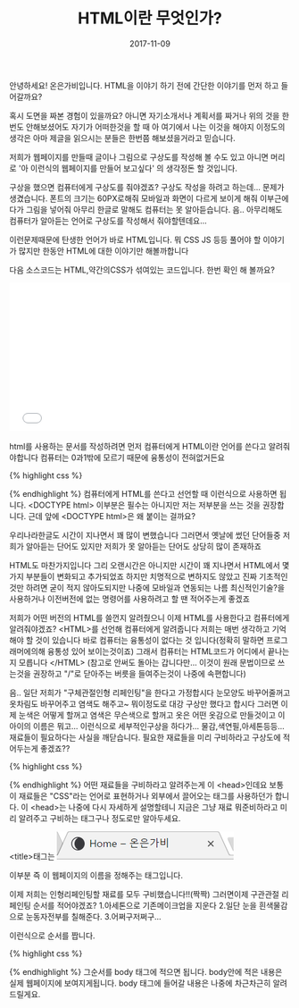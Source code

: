 ﻿---
layout: post
title:  "HTML이란 무엇인가?"
date:   2017-11-09
excerpt: "HTML이 뭔지 어떻게 사용해야할까요"
activity: true
tag:
- WEB
comments: true
---
안녕하세요! 온은가비입니다.
HTML을 이야기 하기 전에 간단한 이야기를 먼저 하고 들어갈까요?

혹시 도면을 짜본 경험이 있을까요?
아니면 자기소개서나 계획서를 짜거나
위의 것을 한번도 안해보셨어도 
자기가 어떠한것을 할 때 아 여기에서 나는 이것을 해야지 이정도의 생각은
아마 제글을 읽으시는 분들은 한번쯤 해보셨을거라고 믿습니다.

저희가 웹페이지를 만들때 글이나 그림으로 구상도를 작성해 볼 수도 있고
아니면 머리로 '아 이런식의 웹페이지를 만들어 보고싶다' 의 생각정돈 할 것입니다.

구상을 했으면 컴퓨터에게 구상도를 줘야겠죠?
구상도 작성을 하려고 하는데... 문제가 생겼습니다.
폰트의 크기는 60PX로해줘
모바일과 화면이 다르게 보이게 해줘
이부근에다가 그림을 넣어줘
아무리 한글로 말해도 컴퓨터는 못 알아듣습니다.
음.. 아무리해도 컴퓨터가 알아듣는 언어로 구상도를 작성해서 줘야할텐데요...

이런문제때문에 탄생한 언어가 바로 HTML입니다.
뭐 CSS JS 등등 풀어야 할 이야기가 많지만 한동안 HTML에 대한 이야기만 해볼까합니다

다음 소스코드는 HTML,약간의CSS가 섞여있는 코드입니다. 한번 확인 해 볼까요?
<iframe height='265' scrolling='no' title='tesst' src='//codepen.io/lukawitch/embed/NwdKMe/?height=265&theme-id=dark&default-tab=html,result&embed-version=2' frameborder='no' allowtransparency='true' allowfullscreen='true' style='width: 100%;'>See the Pen <a href='https://codepen.io/lukawitch/pen/NwdKMe/'>tesst</a> by hestia (<a href='https://codepen.io/lukawitch'>@lukawitch</a>) on <a href='https://codepen.io'>CodePen</a>.
</iframe>

html를 사용하는 문서를 작성하려면 먼저 컴퓨터에게 HTML이란 언어를 쓴다고 알려줘야합니다
컴퓨터는 0과1밖에 모르기 때문에 융통성이 전혀없거든요


{% highlight css %}
<!DOCTYPE html>
<html>
</html>
{% endhighlight %}
컴퓨터에게 HTML를 쓴다고 선언할 때 이런식으로 사용하면 됩니다.
&lt;DOCTYPE html&gt; 이부분은 필수는 아니지만 저는 저부분을 쓰는 것을 권장합니다.
근데 앞에 &lt;DOCTYPE html&gt;은 왜 붙이는 걸까요?

우리나라한글도 시간이 지나면서 꽤 많이 변했습니다
그러면서 옛날에 썼던 단어들중 저희가 알아듣는 단어도 있지만
저희가 못 알아듣는 단어도 상당히 많이 존재하죠

HTML도 마찬가지입니다
그리 오랜시간은 아니지만 시간이 꽤 지나면서 HTML에서 몇가지 부분들이 변화되고 추가되었죠
하지만 치명적으로 변하지도 않았고 진짜 기초적인 것만 하려면 굳이 적지 않아도되지만
나중에 모바일과 연동되는 나름 최신적인기술?을 사용하거나 이전버전에 없는 명령어를 사용하려고 할 땐
적어주는게 좋겠죠

저희가 어떤 버전의 HTML를 쓸껀지 알려줬으니
이제 HTML를 사용한다고 컴퓨터에게 알려줘야겠죠?
&lt;HTML&gt;를 선언해 컴퓨터에게 알려줍니다
저희는 매번 생각하고 기억해야 할 것이 있습니다
바로 컴퓨터는 융통성이 없다는 것 입니다(정확히 말하면 프로그래머에의해 융통성 있어 보이는것이죠)
그래서 컴퓨터는 HTML코드가 어디에서 끝나는지 모릅니다
&lt;&#47;HTML&gt;
(참고로 안써도 돌아는 갑니다만... 이것이 원래 문법이므로 쓰는것을 권장하고 "/"로 닫아주는 버릇을 들여주는것이 나중에 속편합니다)

음.. 일단 저희가 "구체관절인형 리페인팅"을 한다고 가정합시다
눈모양도 바꾸어줄꺼고 옷차림도 바꾸어주고 염색도 해주고~
뭐이정도로 대강 구상만 했다고 합시다
그러면 이제 눈색은 어떻게 할꺼고 염색은 무슨색으로 할꺼고 옷은 어떤 옷감으로 만들것이고 이아이의 이름은 뭐고...
이런식으로 세부적인구상을 하다가...
물감,색연필,아세톤등등... 재료들이 필요하다는 사실을 깨닫습니다.
필요한 재료들을 미리 구비하라고 구상도에 적어두는게 좋겠죠??

{% highlight css %}
<!DOCTYPE html>
<html>
 <head>
  <title>
  </title>
 </head>
</html>
{% endhighlight %}
어떤 재료들을 구비하라고 알려주는게 이 &lt;head&gt;인데요
보통 이 재료들은 "CSS"라는 언어로 표현하거나
외부에서 끌어오는 태그를 사용하던가 합니다.
이 &lt;head&gt;는 나중에 다시 자세하게 설명할테니
지금은 그냥 재료 뭐준비하라고 미리 알려주고 구비하는 태그구나 정도로만 알아두세요.

&lt;title&gt;태그는
![down](/assets/img/제목1.PNG)

이부분 즉 이 웹페이지의 이름을 정해주는 태그입니다.

이제 저희는 인형리페인팅할 재료를 모두 구비했습니다!!(짝짝)
그러면이제 구관관절 리페인팅 순서를 적어야겠죠?
1.아세톤으로 기존메이크업을 지운다
2.일단 눈을 흰색물감으로 눈동자전부를 칠해준다.
3.어쩌구저쩌구...

이런식으로 순서를 짭니다.

{% highlight css %}
<!DOCTYPE html>
<html>
 <head>
  <title>
  </title>
 </head>
 <body>
 </body>
</html>
{% endhighlight %}
그순서를 body 태그에 적으면 됩니다.
body안에 적은 내용은 실제 웹페이지에 보여지게됩니다. 
body 태그에 들어갈 내용은 나중에 차근차근히 알려드릴게요.